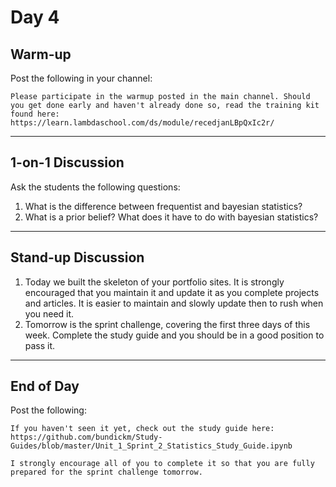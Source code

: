 # Day 4

## Warm-up
Post the following in your channel:
```
Please participate in the warmup posted in the main channel. Should you get done early and haven't already done so, read the training kit found here: https://learn.lambdaschool.com/ds/module/recedjanLBpQxIc2r/
```


---


## 1-on-1 Discussion
Ask the students the following questions:
1. What is the difference between frequentist and bayesian statistics?
2. What is a prior belief? What does it have to do with bayesian statistics?


---


## Stand-up Discussion
1. Today we built the skeleton of your portfolio sites. It is strongly encouraged that you maintain it and update it as you complete projects and articles. It is easier to maintain and slowly update then to rush when you need it.
2. Tomorrow is the sprint challenge, covering the first three days of this week. Complete the study guide and you should be in a good position to pass it. 


---


## End of Day
Post the following:
```
If you haven't seen it yet, check out the study guide here: https://github.com/bundickm/Study-Guides/blob/master/Unit_1_Sprint_2_Statistics_Study_Guide.ipynb

I strongly encourage all of you to complete it so that you are fully prepared for the sprint challenge tomorrow.
```
